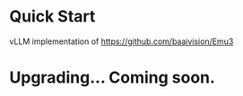 # Quick Start

vLLM implementation of https://github.com/baaivision/Emu3

# Upgrading... Coming soon.
